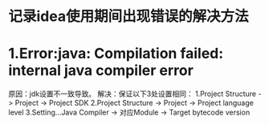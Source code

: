 # 记录idea使用期间出现错误的解决方法

# 1.Error:java: Compilation failed: internal java compiler error
原因：jdk设置不一致导致。
解决：保证以下3处设置相同：
1.Project Structure -> Project -> Project SDK
2.Project Structure -> Project -> Project language level
3.Setting...Java Compiler -> 对应Module -> Target bytecode version
